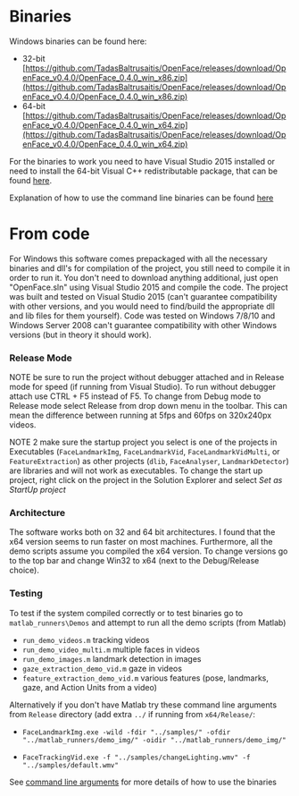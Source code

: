 # Binaries

Windows binaries can be found here:
- 32-bit [https://github.com/TadasBaltrusaitis/OpenFace/releases/download/OpenFace_v0.4.0/OpenFace_0.4.0_win_x86.zip](https://github.com/TadasBaltrusaitis/OpenFace/releases/download/OpenFace_v0.4.0/OpenFace_0.4.0_win_x86.zip)
- 64-bit [https://github.com/TadasBaltrusaitis/OpenFace/releases/download/OpenFace_v0.4.0/OpenFace_0.4.0_win_x64.zip](https://github.com/TadasBaltrusaitis/OpenFace/releases/download/OpenFace_v0.4.0/OpenFace_0.4.0_win_x64.zip)

For the binaries to work you need to have Visual Studio 2015 installed or need to install the 64-bit Visual C++ redistributable package, that can be found [here](https://www.microsoft.com/en-us/download/details.aspx?id=52685).

Explanation of how to use the command line binaries can be found [here](https://github.com/TadasBaltrusaitis/OpenFace/wiki/Command-line-arguments)

# From code
For Windows this software comes prepackaged with all the necessary binaries and dll's for compilation of the project, you still need to compile it in order to run it. You don't need to download anything additional, just open "OpenFace.sln" using Visual Studio 2015 and compile the code. The project was built and tested on Visual Studio 2015 (can't guarantee compatibility with other versions, and you would need to find/build the appropriate dll and lib files for them yourself). Code was tested on Windows 7/8/10 and Windows Server 2008 can't guarantee compatibility with other Windows versions (but in theory it should work). 

### Release Mode
NOTE be sure to run the project without debugger attached and in Release mode for speed (if running from Visual Studio). To run without debugger attach use CTRL + F5 instead of F5. To change from Debug mode to Release mode select Release from drop down menu in the toolbar. This can mean the difference between running at 5fps and 60fps on 320x240px videos. 

NOTE 2 make sure the startup project you select is one of the projects in Executables (`FaceLandmarkImg`, `FaceLandmarkVid`, `FaceLandmarkVidMulti`, or `FeatureExtraction`) as other projects (`dlib`, `FaceAnalyser`, `LandmarkDetector`) are libraries and will not work as executables. To change the start up project, right click on the project in the Solution Explorer and select *Set as StartUp project*

### Architecture
The software works both on 32 and 64 bit architectures. I  found that the x64 version seems to run faster on most machines. Furthermore, all the demo scripts assume you compiled the x64 version. To change versions go to the top bar and change Win32 to x64 (next to the Debug/Release choice).

### Testing

To test if the system compiled correctly or to test binaries go to `matlab_runners\Demos` and attempt to run all the demo scripts (from Matlab)
  - `run_demo_videos.m` tracking videos
  - `run_demo_video_multi.m` multiple faces in videos
  - `run_demo_images.m` landmark detection in images
  - `gaze_extraction_demo_vid.m` gaze in videos
  - `feature_extraction_demo_vid.m` various features (pose, landmarks, gaze, and Action Units from a video)

Alternatively if you don't have Matlab try these command line arguments from `Release` directory (add extra `../` if running from `x64/Release/`:

- `FaceLandmarkImg.exe -wild -fdir "../samples/" -ofdir "../matlab_runners/demo_img/" -oidir "../matlab_runners/demo_img/"`

- `FaceTrackingVid.exe -f "../samples/changeLighting.wmv" -f "../samples/default.wmv"`

See [command line arguments](https://github.com/TadasBaltrusaitis/OpenFace/wiki/Command-line-arguments) for more details of how to use the binaries